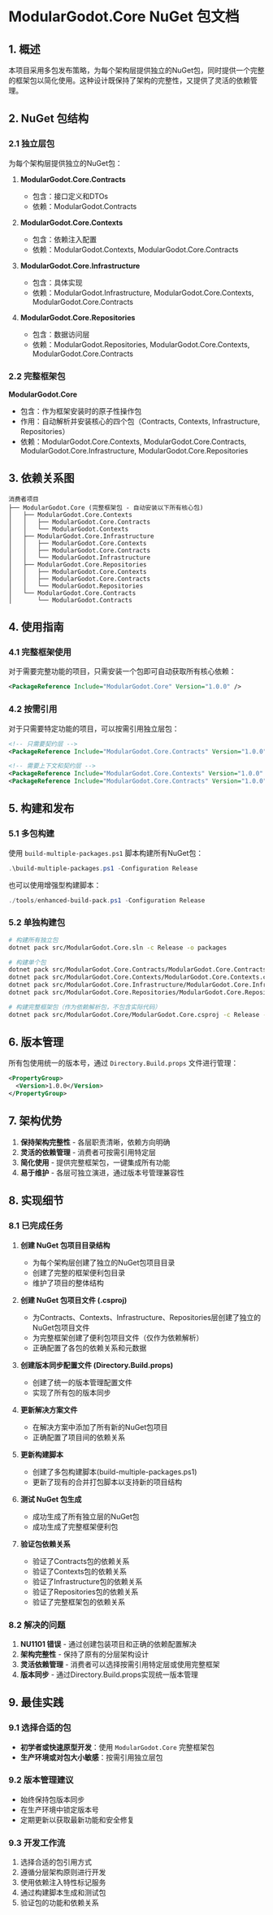 # ModularGodot.Core NuGet 包文档

## 1. 概述

本项目采用多包发布策略，为每个架构层提供独立的NuGet包，同时提供一个完整的框架包以简化使用。这种设计既保持了架构的完整性，又提供了灵活的依赖管理。

## 2. NuGet 包结构

### 2.1 独立层包

为每个架构层提供独立的NuGet包：

1. **ModularGodot.Core.Contracts**
   - 包含：接口定义和DTOs
   - 依赖：ModularGodot.Contracts

2. **ModularGodot.Core.Contexts**
   - 包含：依赖注入配置
   - 依赖：ModularGodot.Contexts, ModularGodot.Core.Contracts

3. **ModularGodot.Core.Infrastructure**
   - 包含：具体实现
   - 依赖：ModularGodot.Infrastructure, ModularGodot.Core.Contexts, ModularGodot.Core.Contracts

4. **ModularGodot.Core.Repositories**
   - 包含：数据访问层
   - 依赖：ModularGodot.Repositories, ModularGodot.Core.Contexts, ModularGodot.Core.Contracts

### 2.2 完整框架包

**ModularGodot.Core**
   - 包含：作为框架安装时的原子性操作包
   - 作用：自动解析并安装核心的四个包（Contracts, Contexts, Infrastructure, Repositories）
   - 依赖：ModularGodot.Core.Contexts, ModularGodot.Core.Contracts, ModularGodot.Core.Infrastructure, ModularGodot.Core.Repositories

## 3. 依赖关系图

```
消费者项目
├── ModularGodot.Core (完整框架包 - 自动安装以下所有核心包)
│   ├── ModularGodot.Core.Contexts
│   │   ├── ModularGodot.Core.Contracts
│   │   └── ModularGodot.Contexts
│   ├── ModularGodot.Core.Infrastructure
│   │   ├── ModularGodot.Core.Contexts
│   │   ├── ModularGodot.Core.Contracts
│   │   └── ModularGodot.Infrastructure
│   ├── ModularGodot.Core.Repositories
│   │   ├── ModularGodot.Core.Contexts
│   │   ├── ModularGodot.Core.Contracts
│   │   └── ModularGodot.Repositories
│   └── ModularGodot.Core.Contracts
│       └── ModularGodot.Contracts
```

## 4. 使用指南

### 4.1 完整框架使用

对于需要完整功能的项目，只需安装一个包即可自动获取所有核心依赖：

```xml
<PackageReference Include="ModularGodot.Core" Version="1.0.0" />
```

### 4.2 按需引用

对于只需要特定功能的项目，可以按需引用独立层包：

```xml
<!-- 只需要契约层 -->
<PackageReference Include="ModularGodot.Core.Contracts" Version="1.0.0" />

<!-- 需要上下文和契约层 -->
<PackageReference Include="ModularGodot.Core.Contexts" Version="1.0.0" />
<PackageReference Include="ModularGodot.Core.Contracts" Version="1.0.0" />
```

## 5. 构建和发布

### 5.1 多包构建

使用 `build-multiple-packages.ps1` 脚本构建所有NuGet包：

```powershell
.\build-multiple-packages.ps1 -Configuration Release
```

也可以使用增强型构建脚本：

```powershell
./tools/enhanced-build-pack.ps1 -Configuration Release
```

### 5.2 单独构建包

```bash
# 构建所有独立包
dotnet pack src/ModularGodot.Core.sln -c Release -o packages

# 构建单个包
dotnet pack src/ModularGodot.Core.Contracts/ModularGodot.Core.Contracts.csproj -c Release -o packages
dotnet pack src/ModularGodot.Core.Contexts/ModularGodot.Core.Contexts.csproj -c Release -o packages
dotnet pack src/ModularGodot.Core.Infrastructure/ModularGodot.Core.Infrastructure.csproj -c Release -o packages
dotnet pack src/ModularGodot.Core.Repositories/ModularGodot.Core.Repositories.csproj -c Release -o packages

# 构建完整框架包（作为依赖解析包，不包含实际代码）
dotnet pack src/ModularGodot.Core/ModularGodot.Core.csproj -c Release -o packages
```

## 6. 版本管理

所有包使用统一的版本号，通过 `Directory.Build.props` 文件进行管理：

```xml
<PropertyGroup>
  <Version>1.0.0</Version>
</PropertyGroup>
```

## 7. 架构优势

1. **保持架构完整性** - 各层职责清晰，依赖方向明确
2. **灵活的依赖管理** - 消费者可按需引用特定层
3. **简化使用** - 提供完整框架包，一键集成所有功能
4. **易于维护** - 各层可独立演进，通过版本号管理兼容性

## 8. 实现细节

### 8.1 已完成任务

1. **创建 NuGet 包项目目录结构**
   - 为每个架构层创建了独立的NuGet包项目目录
   - 创建了完整的框架便利包目录
   - 维护了项目的整体结构

2. **创建 NuGet 包项目文件 (.csproj)**
   - 为Contracts、Contexts、Infrastructure、Repositories层创建了独立的NuGet包项目文件
   - 为完整框架创建了便利包项目文件（仅作为依赖解析）
   - 正确配置了各包的依赖关系和元数据

3. **创建版本同步配置文件 (Directory.Build.props)**
   - 创建了统一的版本管理配置文件
   - 实现了所有包的版本同步

4. **更新解决方案文件**
   - 在解决方案中添加了所有新的NuGet包项目
   - 正确配置了项目间的依赖关系

5. **更新构建脚本**
   - 创建了多包构建脚本(build-multiple-packages.ps1)
   - 更新了现有的合并打包脚本以支持新的项目结构

6. **测试 NuGet 包生成**
   - 成功生成了所有独立层的NuGet包
   - 成功生成了完整框架便利包

7. **验证包依赖关系**
   - 验证了Contracts包的依赖关系
   - 验证了Contexts包的依赖关系
   - 验证了Infrastructure包的依赖关系
   - 验证了Repositories包的依赖关系
   - 验证了完整框架包的依赖关系

### 8.2 解决的问题

1. **NU1101 错误** - 通过创建包装项目和正确的依赖配置解决
2. **架构完整性** - 保持了原有的分层架构设计
3. **灵活依赖管理** - 消费者可以选择按需引用特定层或使用完整框架
4. **版本同步** - 通过Directory.Build.props实现统一版本管理

## 9. 最佳实践

### 9.1 选择合适的包

- **初学者或快速原型开发**：使用 `ModularGodot.Core` 完整框架包
- **生产环境或对包大小敏感**：按需引用独立层包

### 9.2 版本管理建议

- 始终保持包版本同步
- 在生产环境中锁定版本号
- 定期更新以获取最新功能和安全修复

### 9.3 开发工作流

1. 选择合适的包引用方式
2. 遵循分层架构原则进行开发
3. 使用依赖注入特性标记服务
4. 通过构建脚本生成和测试包
5. 验证包的功能和依赖关系
